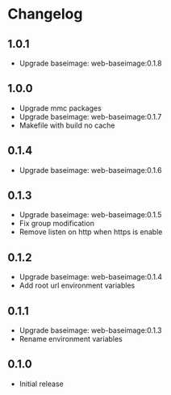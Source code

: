 # Changelog

## 1.0.1
  - Upgrade baseimage: web-baseimage:0.1.8

## 1.0.0
  - Upgrade mmc packages
  - Upgrade baseimage: web-baseimage:0.1.7
  - Makefile with build no cache

## 0.1.4
  - Upgrade baseimage: web-baseimage:0.1.6

## 0.1.3
  - Upgrade baseimage: web-baseimage:0.1.5
  - Fix group modification
  - Remove listen on http when https is enable

## 0.1.2
  - Upgrade baseimage: web-baseimage:0.1.4
  - Add root url environment variables

## 0.1.1
  - Upgrade baseimage: web-baseimage:0.1.3
  - Rename environment variables

## 0.1.0
  - Initial release
